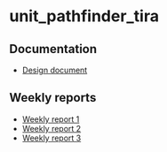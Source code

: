 # unit_pathfinder_tira

## Documentation
* [Design document](https://github.com/jompero/unit_pathfinder_tira/blob/master/Documentation/Design%20document.md)
## Weekly reports
* [Weekly report 1](https://github.com/jompero/unit_pathfinder_tira/blob/master/Documentation/Weekly_report_1.md)
* [Weekly report 2](https://github.com/jompero/unit_pathfinder_tira/blob/master/Documentation/Weekly_report_2.md)
* [Weekly report 3](https://github.com/jompero/unit_pathfinder_tira/blob/master/Documentation/Weekly_report_3.md)
